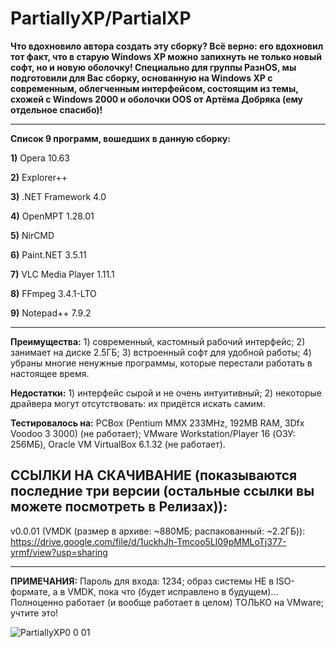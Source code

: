 # PartiallyXP/PartialXP

**Что вдохновило автора создать эту сборку? Всё верно: его вдохновил тот факт, что в старую Windows XP можно запихнуть не только новый софт, но и новую оболочку!
Специально для группы РазнOS, мы подготовили для Вас сборку, основанную на Windows XP с современным, облегченным интерфейсом, состоящим из темы, схожей с Windows 2000 и оболочки OOS от Артёма Добряка (ему отдельное спасибо)!**

--------------------
**Список 9 программ, вошедших в данную сборку:**

**1)** Opera 10.63

**2)** Explorer++

**3)** .NET Framework 4.0

**4)** OpenMPT 1.28.01

**5)** NirCMD

**6)** Paint.NET 3.5.11

**7)** VLC Media Player 1.11.1

**8)** FFmpeg 3.4.1-LTO

**9)** Notepad++ 7.9.2

-------------------------
**Преимущества:** 1) современный, кастомный рабочий интерфейc; 2) занимает на диске 2.5ГБ; 3) встроенный софт для удобной работы; 4) убраны многие ненужные программы, которые перестали работать в настоящее время.

**Недостатки:** 1) интерфейс сырой и не очень интуитивный; 2) некоторые драйвера могут отсутствовать: их придётся искать самим.


**Тестировалось на:** PCBox (Pentium MMX 233MHz, 192MB RAM, 3Dfx Voodoo 3 3000) (не работает); VMware Workstation/Player 16 (ОЗУ: 256МБ), Oracle VM VirtualBox 6.1.32 (не работает).


**ССЫЛКИ НА СКАЧИВАНИЕ (показываются последние три версии (остальные ссылки вы можете посмотреть в Релизах)):** 
--------------------------------------
v0.0.01 (VMDK (размер в архиве: ~880МБ; распакованный: ~2.2ГБ)): https://drive.google.com/file/d/1uckhJh-Tmcoo5Ll09pMMLoTj377-yrmf/view?usp=sharing

--------------------------------------


**ПРИМЕЧАНИЯ:** Пароль для входа: 1234; образ системы НЕ в ISO-формате, а в VMDK, пока что (будет исправлено в будущем)... Полноценно работает (и вообще работает в целом) ТОЛЬКО на VMware; учтите это!


![PartiallyXP0 0 01](https://user-images.githubusercontent.com/74654571/171841659-9a5e0ba4-caf0-4e19-a435-241d059e5288.png)
